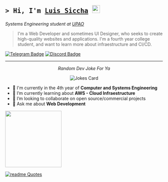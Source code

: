 

<!--
<img src="https://readme-jokes.vercel.app/api?theme=react" alt="Jokes Card" />
-->

## <p align="left"><samp>&gt; Hi, I'm <a href="https://github.com/LSiccha">Luis Siccha</a> <img src="https://media.giphy.com/media/hvRJCLFzcasrR4ia7z/giphy.gif" width="25"></samp></p>

<p align="center"></p>

<p><em>Systems Engineering student at <a href="https://upao.edu.pe">UPAO</a></br>
</em></p>

> I'm a Web Developer and sometimes UI Designer, who seeks to create high-quality websites and applications. I'm a fourth year college student, and want to learn more about infraestructure and CI/CD. 
  
  
  [![Telegram Badge](https://img.shields.io/badge/-Telegram-26A5E4?style=flat&logo=Telegram&logoColor=white)](https://t.me/LSiccha)
  [![Discord Badge](https://img.shields.io/badge/-Discord-5865F2?style=flat&logo=Discord&logoColor=white)](https://discordapp.com/users/915027947625263155/)

---

<div align="center">
    <p><em>Random Dev Joke For Ya</br>
    </em></p>
    <img src="https://readme-jokes.vercel.app/api?theme=react" alt="Jokes Card" />  
</div>

- 🔭 I'm currently in the 4th year of **Computer and Systems Engineering**
- 🌱 I’m currently learning about **AWS - Cloud Infraestructure**
- 👯 I’m looking to collaborate on open source/commercial projects
- 💬 Ask me about **Web Development**


<!--   <img height="180em" src="https://github-readme-stats.vercel.app/api/top-langs/?username=LSiccha&show_icons=true&hide_border=true&theme=tokyonight&layout=compact&langs_count=8" /> -->
  
  <img height="180em" src="https://github-readme-stats.vercel.app/api?username=LSiccha&show_icons=true&hide_border=true&&count_private=true&include_all_commits=true&theme=tokyonight" />
  
  [![readme Quotes](https://quotes-github-readme.vercel.app/api?type=horizontal&theme=monokai)](https://github.com/piyushsuthar/github-readme-quotes)
  
<!-- Here are some ideas to get you started:

- 🔭 I’m currently working on ...
- 🌱 I’m currently learning ...
- 👯 I’m looking to collaborate on ...
- 🤔 I’m looking for help with ...
- 💬 Ask me about ...
- 📫 How to reach me: ...
- 😄 Pronouns: ...
- ⚡ Fun fact: ...
-->

